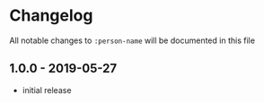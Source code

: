 # Changelog

All notable changes to `:person-name` will be documented in this file

## 1.0.0 - 2019-05-27

- initial release
